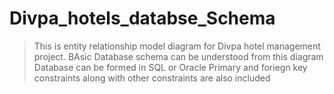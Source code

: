 # Divpa_hotels_databse_Schema

> This is entity relationship model diagram for Divpa hotel management project.
> BAsic Database schema can be understood from this diagram
> Database can be formed in SQL or Oracle 
> Primary and foriegn key constraints along with other constraints are also included
